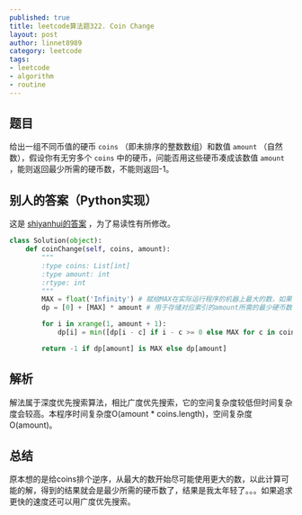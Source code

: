```yaml
---
published: true
title: leetcode算法题322. Coin Change
layout: post
author: linnet8989
category: leetcode
tags:
- leetcode
- algorithm
- routine
---
```


## 题目
给出一组不同币值的硬币 `coins` （即未排序的整数数组）和数值 `amount` （自然数），假设你有无穷多个 `coins` 中的硬币，问能否用这些硬币凑成该数值 `amount` ，能则返回最少所需的硬币数，不能则返回-1。

## 别人的答案（Python实现）
这是 [shiyanhui的答案](https://leetcode.com/discuss/76737/clean-dp-python-code) ，为了易读性有所修改。

```python
class Solution(object):
    def coinChange(self, coins, amount):
        """
        :type coins: List[int]
        :type amount: int
        :rtype: int
        """
        MAX = float('Infinity') # 赋给MAX在实际运行程序的机器上最大的数，如果最少所需的硬币数达到此数便可返回-1
        dp = [0] + [MAX] * amount # 用于存储对应索引的amount所需的最少硬币数

        for i in xrange(1, amount + 1):
            dp[i] = min([dp[i - c] if i - c >= 0 else MAX for c in coins]) + 1  # 对比前面的 dp[i - c]们 得出下一个dp[i]，一路计算至dp[amount]

        return -1 if dp[amount] is MAX else dp[amount]
```

## 解析
解法属于深度优先搜索算法，相比广度优先搜索，它的空间复杂度较低但时间复杂度会较高。本程序时间复杂度O(amount * coins.length)，空间复杂度O(amount)。

<!-- more -->

## 总结
原本想的是给coins排个逆序，从最大的数开始尽可能使用更大的数，以此计算可能的解，得到的结果就会是最少所需的硬币数了，结果是我太年轻了。。。如果追求更快的速度还可以用广度优先搜索。
